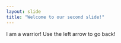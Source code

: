 ```yaml
---
layout: slide
title: "Welcome to our second slide!"
---
```

I am a warrior!
Use the left arrow to go back!
